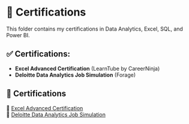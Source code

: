 # 📜 Certifications  
This folder contains my certifications in Data Analytics, Excel, SQL, and Power BI.  

## ✅ Certifications:
- **Excel Advanced Certification** (LearnTube by CareerNinja)  
- **Deloitte Data Analytics Job Simulation** (Forage)

## 📜 Certifications  

🔹 [Excel Advanced Certification](Certificates/excel_certificate.pdf)  
🔹 [Deloitte Data Analytics Job Simulation](Certificates/deloitte_certificate.pdf)  
